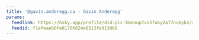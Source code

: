 ```yaml
---
title: '@gavin.anderegg.ca - Gavin Anderegg'
params:
  feedlink: https://bsky.app/profile/did:plc:kmeoup7vs37oby2a77nu6yk4/rss
  feedid: f1efeaeb0fe81706824e8513fe913d66
---
```

